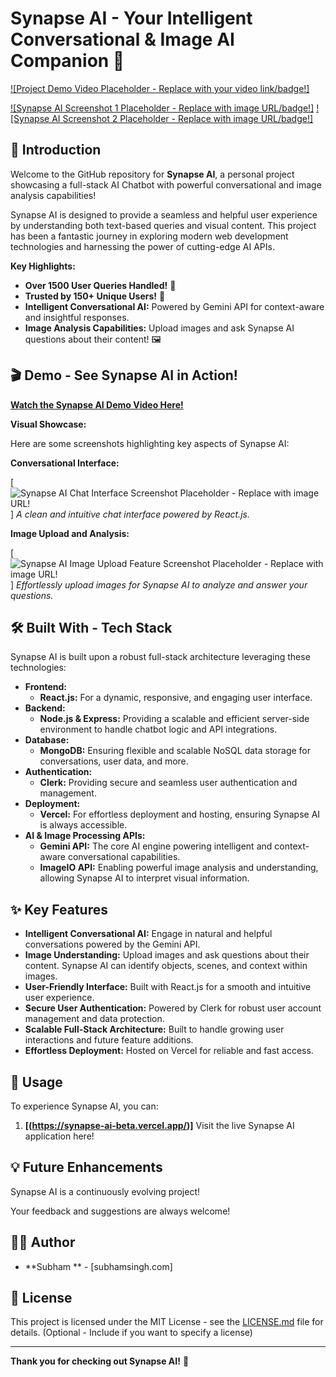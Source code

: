 # Synapse AI - Your Intelligent Conversational & Image AI Companion 🚀

[![Project Demo Video Placeholder - Replace with your video link/badge!]]((https://www.linkedin.com/posts/subhamsingh02_ai-chatbot-videodemo-activity-7294019649782829057-zBHY?utm_source=share&utm_medium=member_desktop&rcm=ACoAAD3IsgIB575OMPlOO6NS2Tih4l-BW8MVLUQ))

[![Synapse AI Screenshot 1 Placeholder - Replace with image URL/badge!]]((https://github.com/user-attachments/assets/78ef712e-be9d-492e-b98f-7a3807da15e7))
[![Synapse AI Screenshot 2 Placeholder - Replace with image URL/badge!]](https://github.com/user-attachments/assets/a2993b92-b723-4ac1-a695-defc6f4a99fe)

## 👋 Introduction

Welcome to the GitHub repository for **Synapse AI**, a personal project showcasing a full-stack AI Chatbot with powerful conversational and image analysis capabilities!

Synapse AI is designed to provide a seamless and helpful user experience by understanding both text-based queries and visual content.  This project has been a fantastic journey in exploring modern web development technologies and harnessing the power of cutting-edge AI APIs.

**Key Highlights:**

* **Over 1500 User Queries Handled!** 💬
* **Trusted by 150+ Unique Users!** 🎉
* **Intelligent Conversational AI:** Powered by Gemini API for context-aware and insightful responses.
* **Image Analysis Capabilities:**  Upload images and ask Synapse AI questions about their content! 🖼️

## 🎬 Demo - See Synapse AI in Action!




[**Watch the Synapse AI Demo Video Here!**](https://www.linkedin.com/posts/subhamsingh02_ai-chatbot-videodemo-activity-7294019649782829057-zBHY?utm_source=share&utm_medium=member_desktop&rcm=ACoAAD3IsgIB575OMPlOO6NS2Tih4l-BW8MVLUQ)

**Visual Showcase:**

Here are some screenshots highlighting key aspects of Synapse AI:

**Conversational Interface:**

[![Synapse AI Chat Interface Screenshot Placeholder - Replace with image URL!](https://github.com/user-attachments/assets/3bc8c553-0c76-44ea-b0df-6d23aca0d80e)]
*A clean and intuitive chat interface powered by React.js.*

**Image Upload and Analysis:**

[![Synapse AI Image Upload Feature Screenshot Placeholder - Replace with image URL!](https://github.com/user-attachments/assets/1b2ffeb9-1d0f-4213-a5f3-a03accbdb30b)]
*Effortlessly upload images for Synapse AI to analyze and answer your questions.*




## 🛠️ Built With - Tech Stack

Synapse AI is built upon a robust full-stack architecture leveraging these technologies:

* **Frontend:**
    * **React.js:**  For a dynamic, responsive, and engaging user interface.
* **Backend:**
    * **Node.js & Express:**  Providing a scalable and efficient server-side environment to handle chatbot logic and API integrations.
* **Database:**
    * **MongoDB:**  Ensuring flexible and scalable NoSQL data storage for conversations, user data, and more.
* **Authentication:**
    * **Clerk:**  Providing secure and seamless user authentication and management.
* **Deployment:**
    * **Vercel:**  For effortless deployment and hosting, ensuring Synapse AI is always accessible.
* **AI & Image Processing APIs:**
    * **Gemini API:**  The core AI engine powering intelligent and context-aware conversational capabilities.
    * **ImageIO API:**  Enabling powerful image analysis and understanding, allowing Synapse AI to interpret visual information.

## ✨ Key Features

* **Intelligent Conversational AI:**  Engage in natural and helpful conversations powered by the Gemini API.
* **Image Understanding:** Upload images and ask questions about their content. Synapse AI can identify objects, scenes, and context within images.
* **User-Friendly Interface:**  Built with React.js for a smooth and intuitive user experience.
* **Secure User Authentication:**  Powered by Clerk for robust user account management and data protection.
* **Scalable Full-Stack Architecture:**  Built to handle growing user interactions and future feature additions.
* **Effortless Deployment:** Hosted on Vercel for reliable and fast access.

## 🚀 Usage

To experience Synapse AI, you can:

1.  **[(https://synapse-ai-beta.vercel.app/)]**  Visit the live Synapse AI application here!


## 💡 Future Enhancements

Synapse AI is a continuously evolving project! 


Your feedback and suggestions are always welcome!

## 👨‍💻 Author

* **Subham ** -  [subhamsingh.com]

## 📄 License

This project is licensed under the MIT License - see the [LICENSE.md](LICENSE.md) file for details. (Optional - Include if you want to specify a license)

---

**Thank you for checking out Synapse AI!**  🌟
 
